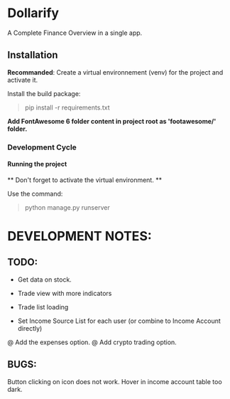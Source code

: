# Dollarify

A Complete Finance Overview in a single app.

## Installation

**Recommanded**: Create a virtual environnement (venv) for the project and activate it.

Install the build package:
> pip install -r requirements.txt

**Add FontAwesome 6 folder content in project root as 'footawesome/' folder.**

### Development Cycle

#### Running the project

** Don't forget to activate the virtual environment. **

Use the command:
> python manage.py runserver


# DEVELOPMENT NOTES:

## TODO:
- Get data on stock.
- Trade view with more indicators
- Trade list loading

- Set Income Source List for each user (or combine to Income Account directly)

@ Add the expenses option.
@ Add crypto trading option.

## BUGS:
Button clicking on icon does not work.
Hover in income account table too dark.